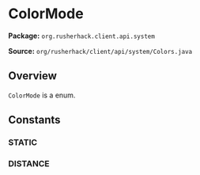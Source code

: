 # ColorMode

**Package:** `org.rusherhack.client.api.system`

**Source:** `org/rusherhack/client/api/system/Colors.java`

## Overview

`ColorMode` is a enum.

## Constants

### STATIC

### DISTANCE

